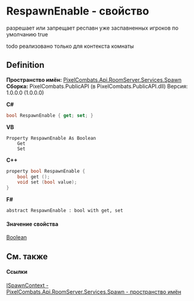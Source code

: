 # RespawnEnable - свойство


разрешает или запрещает респавн уже заспавненных игроков 
по умолчанию true

todo реализовано только для контекста комнаты




## Definition
**Пространство имён:** <a href="0971793b-47eb-58b2-d7a8-6c570042d7d9">PixelCombats.Api.RoomServer.Services.Spawn</a>  
**Сборка:** PixelCombats.PublicAPI (в PixelCombats.PublicAPI.dll) Версия: 1.0.0.0 (1.0.0.0)

**C#**
``` C#
bool RespawnEnable { get; set; }
```
**VB**
``` VB
Property RespawnEnable As Boolean
	Get
	Set
```
**C++**
``` C++
property bool RespawnEnable {
	bool get ();
	void set (bool value);
}
```
**F#**
``` F#
abstract RespawnEnable : bool with get, set
```



#### Значение свойства
<a href="https://learn.microsoft.com/dotnet/api/system.boolean" target="_blank" rel="noopener noreferrer">Boolean</a>

## См. также


#### Ссылки
<a href="c63de599-658c-3853-3ceb-8251d961bf63">ISpawnContext - </a>  
<a href="0971793b-47eb-58b2-d7a8-6c570042d7d9">PixelCombats.Api.RoomServer.Services.Spawn - пространство имён</a>  
